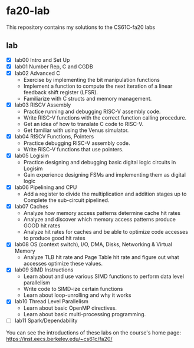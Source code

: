 # fa20-lab
This repository contains my solutions to the CS61C-fa20 labs 

## lab
- [x] lab00 Intro and Set Up
- [x] lab01 Number Rep, C and CGDB
- [x] lab02 Advanced C
    * Exercise by implementing the bit manipulation functions
    * Implement a function to compute the next iteration of a linear feedback shift register (LFSR).
    * Familiarize with C structs and memory management.
- [x] lab03 RISCV Assembly
    * Practice running and debugging RISC-V assembly code.
    * Write RISC-V functions with the correct function calling procedure.
    * Get an idea of how to translate C code to RISC-V.
    * Get familiar with using the Venus simulator.
- [x] lab04 RISCV Functions, Pointers
    * Practice debugging RISC-V assembly code.
    * Write RISC-V functions that use pointers.
- [x] lab05 Logisim
    * Practice designing and debugging basic digital logic circuits in Logisim
    * Gain experience designing FSMs and implementing them as digital logic
- [x] lab06 Pipelining and CPU
    * Add a register to divide the multiplication and addition stages up to Complete the sub-circuit pipelined.
- [x] lab07 Caches
    * Analyze how memory access patterns determine cache hit rates
    * Analyze and discover which memory access patterns produce GOOD hit rates
    * Analyze hit rates for caches and be able to optimize code accesses to produce good hit rates
- [x] lab08 OS (context switch), I/O, DMA, Disks, Networking & Virtual Memory
    * Analyze TLB hit rate and Page Table hit rate and figure out what accesses optimize these values.
- [x] lab09 SIMD Instructions
    * Learn about and use various SIMD functions to perform data level parallelism
    * Write code to SIMD-ize certain functions
    * Learn about loop-unrolling and why it works
- [x] lab10 Thread Level Parallelism
    * Learn about basic OpenMP directives.
    * Learn about basic multi-processing programming.
- [ ] lab11 Spark/Dependability

You can see the introductions of these labs on the course's home page: https://inst.eecs.berkeley.edu/~cs61c/fa20/
